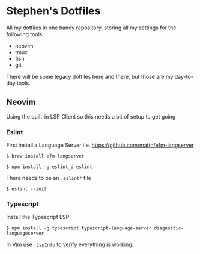 Stephen's Dotfiles
==================

All my dotfiles in one handy repository, storing all my settings for the following tools:

 * neovim
 * tmux
 * fish
 * git

There will be some legacy dotfiles here and there, but those are my day-to-day tools.

## Neovim

Using the built-in LSP Client so this needs a bit of setup to get going

### Eslint

First install a Language Server i.e. https://github.com/mattn/efm-langserver

```
$ brew install efm-langserver
```

```
$ npm install -g eslint_d eslint
```

There needs to be an `.eslint*` file

```
$ eslint --init
```

### Typescript

Install the Typescript LSP
```
$ npm install -g typescript typescript-language-server diagnostic-languageserver
```

In Vim use `:LspInfo` to verify everything is working.
